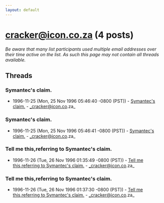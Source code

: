 ```yaml
---
layout: default
---
```


# cracker@icon.co.za (4 posts)

_Be aware that many list participants used multiple email addresses over their time active on the list. As such this page may not contain all threads available._

## Threads

### Symantec's claim.
+ 1996-11-25 (Mon, 25 Nov 1996 05:46:40 -0800 (PST)) - [Symantec's claim.](/archive/1996/11/45dc9ecee9f231ceca3a077fe30c24b698c7591491cd3101e068f84e48cefc88) - _cracker@icon.co.za_

### Symantec's claim.
+ 1996-11-25 (Mon, 25 Nov 1996 05:46:41 -0800 (PST)) - [Symantec's claim.](/archive/1996/11/de857074d286c7611a4721878010cfe8a052a3c3b6309970afbe832eefb86017) - _cracker@icon.co.za_

### Tell me this,referring to Symantec's claim.
+ 1996-11-26 (Tue, 26 Nov 1996 01:35:49 -0800 (PST)) - [Tell me this,referring to Symantec's claim.](/archive/1996/11/f60c6623f316370f25206016ba29beefdc117eb4624be67d5c3083c8d7a9c064) - _cracker@icon.co.za_

### Tell me this,referring to Symantec's claim.
+ 1996-11-26 (Tue, 26 Nov 1996 01:37:30 -0800 (PST)) - [Tell me this,referring to Symantec's claim.](/archive/1996/11/25d9d05eae7247f6e83d589ed0797326b946650fc3cc260c26bd88246d8bfeec) - _cracker@icon.co.za_

